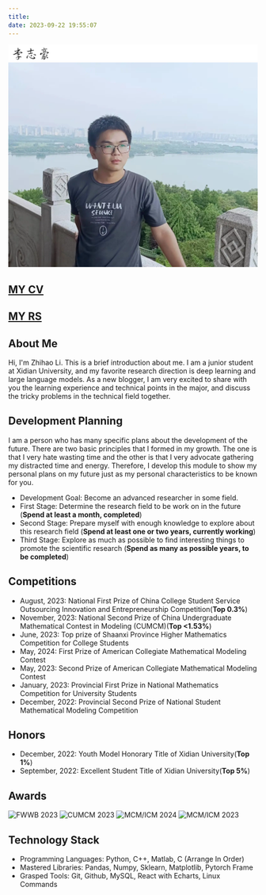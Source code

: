 ```yaml
---
title: 
date: 2023-09-22 19:55:07
---
```

![](/img/name.webp)
![Zhihao Li at the Taihu Lake in Wuxi in 2023](/img/avatar.webp)

## <a href="/download/Zhihao-Li-CV.pdf" download> MY CV </a>
## <a href="/download/Zhihao-Li-RS.pdf" download> MY RS </a>

## About Me

Hi, I'm Zhihao Li. This is a brief introduction about me.
I am a junior student at Xidian University, and my favorite research direction is deep learning and large language models. As a new blogger, I am very excited to share with you the learning experience and technical points in the major, and discuss the tricky problems in the technical field together.

## Development Planning

I am a person who has many specific plans about the development of the future. There are two basic principles that I formed in my growth. The one is that I very hate wasting time and the other is that I very advocate gathering my distracted time and energy. Therefore, I develop this module to show my personal plans on my future just as my personal characteristics to be known for you.

+ Development Goal: Become an advanced researcher in some field.
+ First Stage: Determine the research field to be work on in the future (**Spend at least a month, completed**)
+ Second Stage: Prepare myself with enough knowledge to explore about this research field (**Spend at least one or two years, currently working**)
+ Third Stage: Explore as much as possible to find interesting things to promote the scientific research (**Spend as many as possible years, to be completed**)

## Competitions

- August, 2023: National First Prize of China College Student Service Outsourcing Innovation and Entrepreneurship Competition(**Top 0.3%**)
- November, 2023: National Second Prize of China Undergraduate Mathematical Contest in Modeling (CUMCM)(**Top <1.53%**)
- June, 2023: Top prize of Shaanxi Province Higher Mathematics Competition for College Students
- May, 2024: First Prize of American Collegiate Mathematical Modeling Contest
- May, 2023: Second Prize of American Collegiate Mathematical Modeling Contest
- January, 2023: Provincial First Prize in National Mathematics Competition for University Students
- December, 2022: Provincial Second Prize of National Student Mathematical Modeling Competition

## Honors

- December, 2022: Youth Model Honorary Title of Xidian University(**Top 1%**)
- September, 2022: Excellent Student Title of Xidian University(**Top 5%**)

## Awards

<img src="https://cdn.jsdelivr.net/gh/LZHMS/picx-images-hosting@master/Profile/服创获奖证书.5q776fqwvt.webp" alt="FWWB 2023" />
<img src="https://cdn.jsdelivr.net/gh/LZHMS/picx-images-hosting@master/Profile/数模国赛.101y81crot.webp" alt="CUMCM 2023" />
<img src="https://jsd.cdn.zzko.cn/gh/LZHMS/picx-images-hosting@master/ZBlog/PDFImage/2024美赛.esbgwgyw9.webp" alt="MCM/ICM 2024" />
<img src="https://cdn.jsdelivr.net/gh/LZHMS/picx-images-hosting@master/Profile/2023美赛.3d4kp8b3nq.webp" alt="MCM/ICM 2023" />

## Technology Stack

- Programming Languages: Python, C++, Matlab, C (Arrange In Order)
- Mastered Libraries: Pandas, Numpy, Sklearn, Matplotlib, Pytorch Frame
- Grasped Tools: Git, Github, MySQL, React with Echarts, Linux Commands
